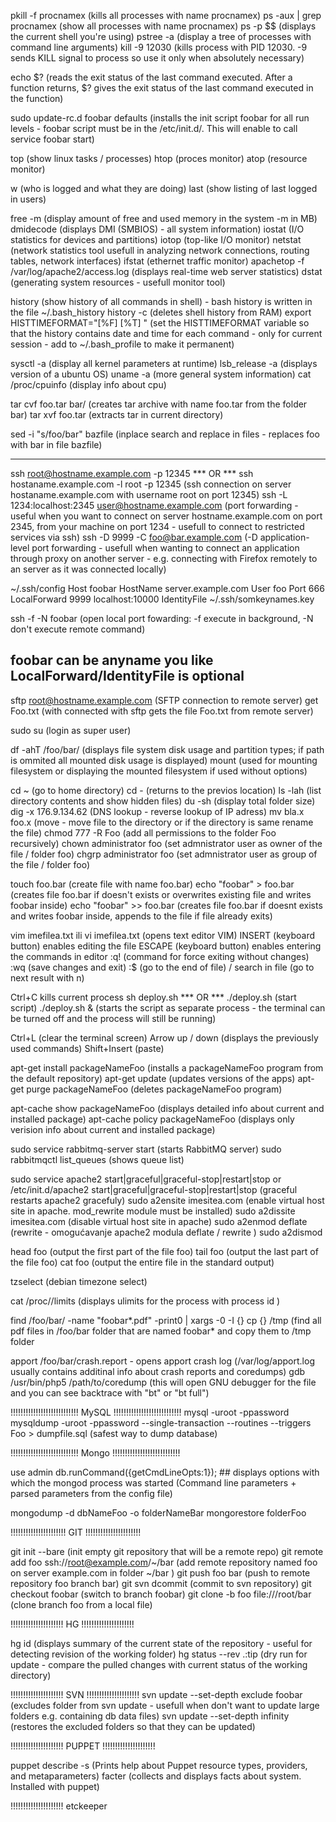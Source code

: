 pkill -f procnamex (kills all processes with name procnamex)
ps -aux | grep procnamex (show all processes with name procnamex)
ps -p $$ (displays the current shell you're using)
pstree -a (display a tree of processes with command line arguments)
kill -9 12030 (kills process with PID 12030. -9 sends KILL signal to process so use it only when absolutely necessary)

echo $? (reads the exit status of the last command executed. After a function returns, $? gives the exit status of the last command executed in the function)

sudo update-rc.d foobar defaults (installs the init script foobar for all run levels - foobar script must be in the /etc/init.d/. This will enable to call service foobar start)

top (show linux tasks / processes)
htop (proces monitor)
atop (resource monitor)

w (who is logged and what they are doing)
last (show listing of last logged in users)

free -m (display amount of free and used memory in the system -m in MB)
dmidecode (displays DMI (SMBIOS) - all system information)
iostat (I/O statistics for devices and partitions)
iotop (top-like I/O monitor)
netstat (network statistics tool usefull in analyzing network connections, routing tables, network interfaces)
ifstat (ethernet  traffic monitor)
apachetop -f /var/log/apache2/access.log (displays real-time web server statistics)
dstat (generating system resources - usefull monitor tool)

history (show history of all commands in shell) - bash history is written in the file ~/.bash_history
history -c (deletes shell history from RAM)
export HISTTIMEFORMAT="[%F] [%T] " (set the HISTTIMEFORMAT variable so that the history contains date and time for each command - only for current session - add to ~/.bash_profile to make it permanent)

sysctl -a (display all kernel parameters at runtime)
lsb_release -a (displays version of a ubuntu OS)
uname -a (more general system information)
cat /proc/cpuinfo (display info about cpu)

tar cvf foo.tar bar/ (creates tar archive with name foo.tar from the folder bar)
tar xvf foo.tar (extracts tar in current directory)

sed -i "s/foo/bar" bazfile (inplace search and replace in files - replaces foo with bar in file bazfile)

-----------------
ssh root@hostname.example.com -p 12345 *** OR *** ssh hostaname.example.com -l root -p 12345 (ssh connection on server hostaname.example.com with username root on port 12345)
ssh -L 1234:localhost:2345 user@hostname.example.com (port forwarding - useful when you want to connect on server hostname.example.com on port 2345, from your machine on port 1234 - usefull to connect to restricted services via ssh)
ssh -D 9999 -C foo@bar.example.com (-D application-level port forwarding - usefull when wanting to connect an application through proxy on another server - e.g. connecting with Firefox remotely to an server as it was connected locally)

~/.ssh/config
Host foobar 
	HostName server.example.com
	User foo
	Port 666
	LocalForward 9999 localhost:10000
	IdentityFile ~/.ssh/somkeynames.key
	
ssh -f -N foobar (open local port fowarding: -f execute in background, -N don't execute remote command)

foobar can be anyname you like
LocalForward/IdentityFile is optional
-----------------

sftp root@hostname.example.com  (SFTP connection to remote server)
get Foo.txt (with connected with sftp gets the file Foo.txt from remote server)

sudo su (login as super user)

df -ahT /foo/bar/ (displays file system disk usage and partition types; if path is ommited all mounted disk usage is displayed)
mount (used for mounting filesystem or displaying the mounted filesystem if used without options)

cd ~ (go to home directory)
cd - (returns to the previos location)
ls -lah (list directory contents and show hidden files)
du -sh (display total folder size)
dig -x 176.9.134.62 (DNS lookup - reverse lookup of IP adress)
mv bla.x foo.x (move - move file to the directory or if the directory is same rename the file)
chmod 777 -R Foo (add all permissions to the folder Foo recursively)
chown administrator foo (set admnistrator user as owner of the file / folder foo)
chgrp administrator foo (set admnistrator user as group of the file / folder foo)

touch foo.bar (create file with name foo.bar)
echo "foobar" > foo.bar (creates file foo.bar if doesn't exists or overwrites existing file and writes foobar inside)
echo "foobar" >> foo.bar (creates file foo.bar if doesnt exists and writes foobar inside, appends to the file if file already exits)

vim imefilea.txt ili vi imefilea.txt (opens text editor VIM)
INSERT (keyboard button) enables editing the file
ESCAPE (keyboard button) enables entering the commands in editor
:q! (command for force exiting without changes)
:wq (save changes and exit)
:$ (go to the end of file)
/ search in file (go to next result with n)

Ctrl+C kills current process 
sh deploy.sh *** OR *** ./deploy.sh (start script)
./deploy.sh & (starts the script as separate process - the terminal can be turned off and the process will still be running)

Ctrl+L (clear the terminal screen)
Arrow up / down (displays the previously used commands)
Shift+Insert (paste)

apt-get install packageNameFoo (installs a packageNameFoo program from the default repository)
apt-get update (updates versions of the apps)
apt-get purge packageNameFoo (deletes packageNameFoo program)

apt-cache show packageNameFoo (displays detailed info about current and installed package)
apt-cache policy packageNameFoo (displays only verision info about current and installed package)

sudo service rabbitmq-server start (starts RabbitMQ server)
sudo rabbitmqctl list_queues (shows queue list)

sudo service apache2 start|graceful|graceful-stop|restart|stop or /etc/init.d/apache2 start|graceful|graceful-stop|restart|stop (graceful restarts apache2 gracefuly)
sudo a2ensite imesitea.com (enable virtual host site in apache. mod_rewrite module must be installed)
sudo a2dissite imesitea.com (disable virtual host site in apache) 
sudo a2enmod deflate (rewrite - omogućavanje apache2 modula deflate / rewrite )
sudo a2dismod

head foo (output the first part of the file foo)
tail foo (output the last part of the file foo)
cat foo (output the entire file in the standard output)

tzselect (debian timezone select)

cat /proc/<pid>/limits (displays ulimits for the process with process id <pid>)

find /foo/bar/ -name "foobar*.pdf" -print0 | xargs -0 -I {} cp {} /tmp (find all pdf files in /foo/bar folder that are named foobar* and copy them to /tmp folder

apport /foo/bar/crash.report - opens apport crash log (/var/log/apport.log usually contains additinal info about crash reports and coredumps)
gdb /usr/bin/php5 /path/to/coredump (this will open GNU debugger for the file and you can see backtrace with "bt" or "bt full")

!!!!!!!!!!!!!!!!!!!!!!!!!!!
MySQL
!!!!!!!!!!!!!!!!!!!!!!!!!!!
mysql -uroot -ppassword
mysqldump -uroot -ppassword --single-transaction --routines --triggers Foo > dumpfile.sql (safest way to dump database)


!!!!!!!!!!!!!!!!!!!!!!!!!!!
Mongo
!!!!!!!!!!!!!!!!!!!!!!!!!!!

use admin
db.runCommand({getCmdLineOpts:1}); ## displays options with which the mongod process was started (Command line parameters + parsed parameters from the config file)

mongodump -d dbNameFoo -o folderNameBar
mongorestore folderFoo

!!!!!!!!!!!!!!!!!!!!!!
GIT
!!!!!!!!!!!!!!!!!!!!!!

git init --bare (init empty git repository that will be a remote repo)
git remote add foo ssh://root@example.com/~/bar (add remote repository named foo on server example.com in folder ~/bar )
git push foo bar (push to remote repository foo branch bar)
git svn dcommit (commit to svn repository)
git checkout foobar (switch to branch foobar)
git clone -b foo file:///root/bar (clone branch foo from a local file)

!!!!!!!!!!!!!!!!!!!!!
HG
!!!!!!!!!!!!!!!!!!!!!

hg id (displays summary of the current state of the repository - useful for detecting revision of the working folder)
hg status --rev .:tip (dry run for update - compare the pulled changes with current status of the working directory)

!!!!!!!!!!!!!!!!!!!!!
SVN
!!!!!!!!!!!!!!!!!!!!!
svn update --set-depth exclude foobar (excludes folder from svn update - usefull when don't want to update large folders e.g. containing db data files)
svn update --set-depth infinity (restores the excluded folders so that they can be updated)

!!!!!!!!!!!!!!!!!!!!!
PUPPET
!!!!!!!!!!!!!!!!!!!!!

puppet describe -s (Prints help about Puppet resource types, providers, and metaparameters)
facter (collects and displays facts about system. Installed with puppet)


!!!!!!!!!!!!!!!!!!!!!
etckeeper
